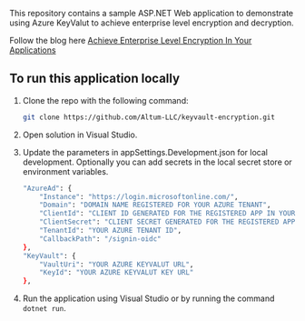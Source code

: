 This repository contains a sample ASP.NET Web application to demonstrate using Azure KeyValut to achieve enterprise level encryption and decryption.

Follow the blog here [Achieve Enterprise Level Encryption In Your Applications](https://www.altumlabs.com)

## To run this application locally

1. Clone the repo with the following command:

   ```bash
   git clone https://github.com/Altum-LLC/keyvault-encryption.git
   ```

2. Open solution in Visual Studio.

3. Update the parameters in appSettings.Development.json for local development. Optionally you can add secrets in the local secret store or environment variables.

	```bash
	"AzureAd": {
		"Instance": "https://login.microsoftonline.com/",
		"Domain": "DOMAIN NAME REGISTERED FOR YOUR AZURE TENANT",
		"ClientId": "CLIENT ID GENERATED FOR THE REGISTERED APP IN YOUR AZURE TENANT",
		"ClientSecret": "CLIENT SECRET GENERATED FOR THE REGISTERED APP IN YOUR AZURE TENANT",
		"TenantId": "YOUR AZURE TENANT ID",
		"CallbackPath": "/signin-oidc"
	},
	"KeyVault": {
		"VaultUri": "YOUR AZURE KEYVALUT URL",
		"KeyId": "YOUR AZURE KEYVALUT KEY URL"
	},

	```

4. Run the application using Visual Studio or by running the command `dotnet run`.

